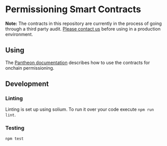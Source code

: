 # Permissioning Smart Contracts

**Note:** The contracts in this repository are currently in the process of going through a third party audit. [Please
contact us](support@pegasys.tech) before using in a production environment. 

## Using 

The [Pantheon documentation](https://docs.pantheon.pegasys.tech/en/stable/Permissions/Onchain-Permissioning/) 
describes how to use the contracts for onchain permissioning. 

## Development

### Linting
Linting is set up using solium. To run it over your code execute `npm run lint`.

### Testing
`npm test`
